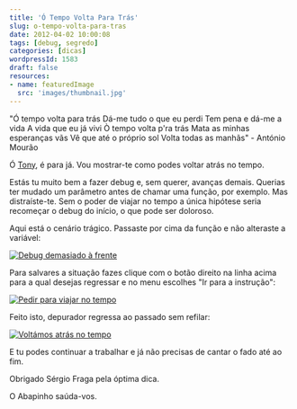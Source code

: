 ```yaml
---
title: 'Ó Tempo Volta Para Trás'
slug: o-tempo-volta-para-tras
date: 2012-04-02 10:00:08
tags: [debug, segredo]
categories: [dicas]
wordpressId: 1583
draft: false
resources:
- name: featuredImage
  src: 'images/thumbnail.jpg'
---
```

"Ó tempo volta para trás
Dá-me tudo o que eu perdi
Tem pena e dá-me a vida
A vida que eu já vivi
Ò tempo volta p'ra trás
Mata as minhas esperanças vãs
Vê que até o próprio sol
Volta todas as manhãs" - António Mourão

Ó [Tony][1], é para já. Vou mostrar-te como podes voltar atrás no tempo.

<!--more-->

Estás tu muito bem a fazer debug e, sem querer, avanças demais. Querias ter mudado um parâmetro antes de chamar uma função, por exemplo. Mas distraíste-te. Sem o poder de viajar no tempo a única hipótese seria recomeçar o debug do início, o que pode ser doloroso.

Aqui está o cenário trágico. Passaste por cima da função e não alteraste a variável:

[![][2]][3]

Para salvares a situação fazes clique com o botão direito na linha acima para a qual desejas regressar e no menu escolhes "Ir para a instrução":

[![][4]][5]

Feito isto, depurador regressa ao passado sem refilar:

[![][6]][7]

E tu podes continuar a trabalhar e já não precisas de cantar o fado até ao fim.

Obrigado Sérgio Fraga pela óptima dica.

O Abapinho saúda-vos.

   [1]: https://www.youtube.com/watch?v=LOtAfLvhSZo
   [2]: images/otempovoltaparatras11.png (Debug demasiado à frente)
   [3]: images/otempovoltaparatras11.png
   [4]: images/otempovoltaparatras2.png (Pedir para viajar no tempo)
   [5]: images/otempovoltaparatras2.png
   [6]: images/otempovoltaparatras3.png (Voltámos atrás no tempo)
   [7]: images/otempovoltaparatras3.png
